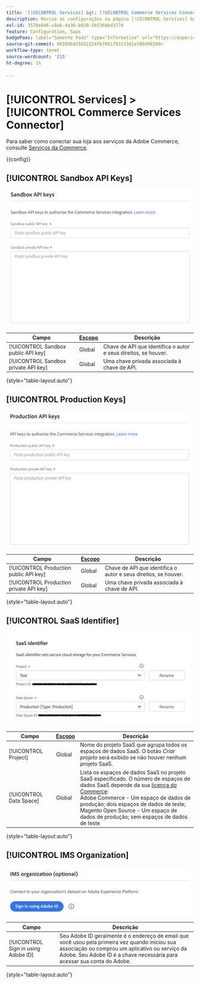```yaml
---
title: '[!UICONTROL Services] &gt; [!UICONTROL Commerce Services Connector]'
description: Revise as configurações na página [!UICONTROL Services] &gt; [!UICONTROL Commerce Services Connector] do Administrador do Commerce.
exl-id: 3570e846-c8ab-4a36-b020-1b536bbd377d
feature: Configuration, Saas
badgePaas: label="Somente PaaS" type="Informative" url="https://experienceleague.adobe.com/en/docs/commerce/user-guides/product-solutions" tooltip="Aplica-se somente a projetos do Adobe Commerce na nuvem (infraestrutura do PaaS gerenciada pela Adobe) e a projetos locais."
source-git-commit: 0020db425032254fb7661701533d1e700d98260c
workflow-type: tm+mt
source-wordcount: '215'
ht-degree: 1%

---
```


# [!UICONTROL Services] > [!UICONTROL Commerce Services Connector]

Para saber como conectar sua loja aos serviços da Adobe Commerce, consulte [Serviços da Commerce](https://experienceleague.adobe.com/docs/commerce/user-guides/integration-services/saas.html).

{{config}}

## [!UICONTROL Sandbox API Keys]

![Chave de API de sandbox](./assets/sandbox-key-saas-configuration.png)<!-- zoom -->

| Campo | [Escopo](../../getting-started/websites-stores-views.md#scope-settings) | Descrição |
|--- |--- |--- |
| [!UICONTROL Sandbox public API key] | Global | Chave de API que identifica o autor e seus direitos, se houver. |
| [!UICONTROL Sandbox private API key] | Global | Uma chave privada associada à chave de API. |

{style="table-layout:auto"}

## [!UICONTROL Production Keys]

![Chave da API de Produção](./assets/prod-key-saas-configuration.png)<!-- zoom -->

| Campo | [Escopo](../../getting-started/websites-stores-views.md#scope-settings) | Descrição |
|--- |--- |--- |
| [!UICONTROL Production public API key] | Global | Chave de API que identifica o autor e seus direitos, se houver. |
| [!UICONTROL Production private API key] | Global | Uma chave privada associada à chave de API. |

{style="table-layout:auto"}

## [!UICONTROL SaaS Identifier]

![Identificador SaaS](./assets/saas-identifier.png)<!-- zoom -->

| Campo | [Escopo](../../getting-started/websites-stores-views.md#scope-settings) | Descrição |
|--- |--- |--- |
| [!UICONTROL Project] | Global | Nome do projeto SaaS que agrupa todos os espaços de dados SaaS. O botão _Criar projeto_ será exibido se não houver nenhum projeto SaaS. |
| [!UICONTROL Data Space] | Global | Lista os espaços de dados SaaS no projeto SaaS especificado. O número de espaços de dados SaaS depende da sua [licença do Commerce](https://experienceleague.adobe.com/docs/commerce/user-guides/integration-services/saas.html):<br />Adobe Commerce - Um espaço de dados de produção; dois espaços de dados de teste;<br />Magento Open Source - Um espaço de dados de produção; sem espaços de dados de teste |

{style="table-layout:auto"}

## [!UICONTROL IMS Organization]

![Organização IMS](./assets/ims-organization.png)<!-- zoom -->

| Campo | Descrição |
|--- |--- |
| [!UICONTROL Sign in using Adobe ID] | Seu Adobe ID geralmente é o endereço de email que você usou pela primeira vez quando iniciou sua associação ou comprou um aplicativo ou serviço da Adobe. Seu Adobe ID é a chave necessária para acessar sua conta do Adobe. |

{style="table-layout:auto"}
